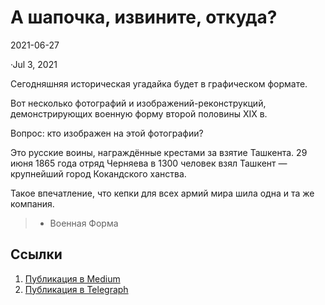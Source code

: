 # А шапочка, извините, откуда?


<p class="text-end time-holder"><time>2021-06-27</time></p>





·Jul 3, 2021

Сегодняшняя историческая угадайка будет в графическом формате.

Вот несколько фотографий и изображений-реконструкций, демонстрирующих
военную форму второй половины XIX в.

Вопрос: кто изображен на этой фотографии?

Это русские воины, награждённые крестами за взятие Ташкента. 29 июня
1865 года отряд Черняева в 1300 человек взял Ташкент — крупнейший город
Кокандского ханства.

Такое впечатление, что кепки для всех армий мира шила одна и та же
компания.

> * Военная Форма


## Ссылки

1. [Публикация в Medium](https://yababay.medium.com/а-шапочка-извините-откуда-91b56a3ea3b1)
1. [Публикация в Telegraph](https://telegra.ph/A-shapochka-izvinite-otkuda-07-03)

